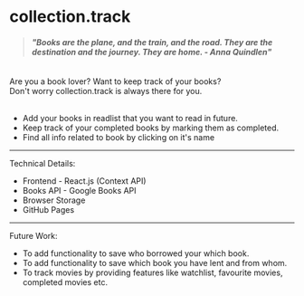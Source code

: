 # collection.track
> #### *"Books are the plane, and the train, and the road. They are the destination and the journey. They are home. - Anna Quindlen"*
 
<br/>
Are you a book lover? Want to keep track of your books?
<br/>Don't worry collection.track is always there for you.
<br/><br/>

* Add your books in readlist that you want to read in future.
* Keep track of your completed books by marking them as completed.
* Find all info related to book by clicking on it's name 

<hr/>

Technical Details: 
 - Frontend - React.js (Context API)
 - Books API - Google Books API
 - Browser Storage
 - GitHub Pages

<hr/>

Future Work: 
- To add functionality to save who borrowed your which book.
- To add functionality to save which book you have lent and from whom.
- To track movies by providing features like watchlist, favourite movies, completed movies etc.


